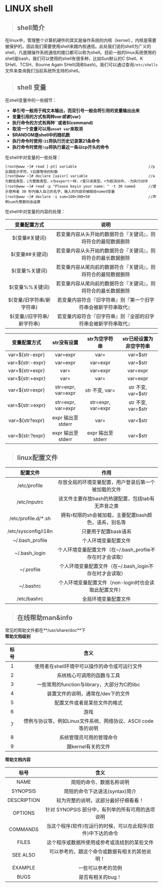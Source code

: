 # LINUX shell #
> ## shell简介 ##  

在linux中，管理整个计算机硬件的其实是操作系统的内核（kernel），内核是需要被保护的，因此我们需要使用shell来跟内核通信。此处我们说的shell为广义的shell，凡是跟操作系统通信的接口都可以称为shell。目前一般的linux系统使用的shell是bash，我们可以使用的shell有很多种，比如Sun默认的C Shell、K SHell、TCSH、Bourne Again SHell(简称bash)。我们可以通过查询`/etc/shells`文件来查询我们当前系统所支持的shell。

> ## shell 变量 ##

在shell变量中的一些细节：
* **单引号一般用于纯文本输出，而双引号一般会将引用的变量输出出来**
* **变量引用的方式有两种$var或者${var}**
* **执行命令的方式有两种``或者$(command)**
* **取消一个变量可以用`unset var`来取消**
* **$RANDOM是shell中的随机数**
* **执行命令时使用`!21`将执行历史记录第21条命令**
* **执行命令时使用`!cp`将执行最近一条以cp开头的命令**

在shell中对变量的一些处理：
```
[root@www ~]# read [-pt] variable                                 //p后跟提示字符，t后跟等待的秒数
[root@www ~]# declare [±aixr] variable                            //a为数组类型，i为整数类型，x与export一样，r是只读类型。+为取消动作，-为执行动作
[root@www ~]# read -p "Please keyin your name: " -t 30 named      //提示使用者 30 秒内输入自己的名字，输入的内容将被赋给named变量
[root@www ~]# declare -i sum=100+300+50                           //声明sum为整数则会运算
```

在shell中对变量的内容的处理：

|变量配置方式|说明|
|:-:|:-:|
|${变量#关键词}|若变量内容从头开始的数据符合『关键词』，则将符合的最短数据删除|
|${变量##关键词}|若变量内容从头开始的数据符合『关键词』，则将符合的最长数据删除|
|${变量%关键词}|若变量内容从尾向前的数据符合『关键词』，则将符合的最短数据删除|
|${变量%%关键词}|若变量内容从尾向前的数据符合『关键词』，则将符合的最长数据删除|
|${变量/旧字符串/新字符串}|若变量内容符合『旧字符串』则『第一个旧字符串会被新字符串取代』|
|${变量//旧字符串/新字符串}|若变量内容符合『旧字符串』则『全部的旧字符串会被新字符串取代』|

|变量配置方式|str没有设置|str为空字符串|str已经设置为非空字符串|
|:-:|:-:|:-:|:-:|
|var=${str-expr}|var=expr|var=|var=$str|
|var=${str:-expr}|var=expr|var=expr|var=$str|
|var=${str+expr}|var=|var=expr|var=expr|
|var=${str:+expr}|var=|var=|var=expr|
|var=${str=expr}|str=expr, var=expr|str 不变, var=|str 不变, var=$str|
|var=${str:=expr}|str=expr, var=expr|str=expr, var=expr|str 不变, var=$str|
|var=${str?expr}|expr 输出至 stderr|var=|var=$str|
|var=${str:?expr}|expr 输出至 stderr|expr 输出至 stderr|var=$str|

> ## linux配置文件 ##

|配置文件|作用|
|:-:|:-:|
|/etc/profile|存放全局的环境变量配置，用户登录后第一个被加载的文件|
|/etc/inputrc|该文件主要存放bash的热键配置，包括tab有无声音之类|
|/etc/profile.d/*.sh|拥有r权限的sh会被加载，主要配置bash颜色，语系，别名等|
|/etc/sysconfig/i18n|只要用于配置bask语系|
|~/.bash_profile|个人环境变量配置文件|
|~/.bash_login|个人环境变量配置文件（在~/.bash_profile不存在时才会读取）|
|~/.profile|个人环境变量配置文件（在~/.bash_login不存在时才会读取）|
|~/.bashrc|个人环境变量配置文件（non-login时也会读取此配置文件）|
|/etc/bashrc|全局环境变量配置文件|

> ## 在线帮助man&info ##  

常见的帮助文件都在**/usr/share/doc**下  
**帮助文档级别**

|标号|含义|
|:--------:|:--------:|
|1|使用者在shell环境中可以操作的命令或可运行文件|
|2|系统核心可调用的函数与工具|
|3|一些常用的function与library，大部分为C的libc|
|4|装置文件的说明，通常在/dev下的文件|
|5|配置文件或者是某些文件的格式|
|6|游戏|
|7|惯例与协议等，例如Linux文件系统、网络协议、ASCII code等的说明|
|8|系统管理员可用的管理命令|
|9|跟kernel有关的文件|

**帮助文档内容**

|标号|含义|
|:--------:|:--------:|
|NAME|简短的命令、数据名称说明|
|SYNOPSIS|简短的命令下达语法(syntax)简介|
|DESCRIPTION|较为完整的说明，这部分最好仔细看看！|
|OPTIONS|针对 SYNOPSIS 部分中，有列举的所有可用的选项说明|
|COMMANDS|当这个程序(软件)在运行的时候，可以在此程序(软件)中下达的命令|
|FILES|这个程序或数据所使用或参考或连结到的某些文件|
|SEE ALSO|可以参考的，跟这个命令或数据有相关的其他说明！|
|EXAMPLE|一些可以参考的范例|
|BUGS|是否有相关的bug！|
